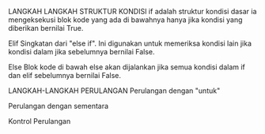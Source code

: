 LANGKAH LANGKAH STRUKTUR KONDISI
if adalah struktur kondisi dasar ia mengeksekusi blok kode yang ada di bawahnya hanya jika kondisi yang diberikan bernilai True.

Elif Singkatan dari "else if". Ini digunakan untuk memeriksa kondisi lain jika kondisi dalam jika sebelumnya bernilai False.

Else Blok kode di bawah else akan dijalankan jika semua kondisi dalam if dan elif sebelumnya bernilai False.

LANGKAH-LANGKAH PERULANGAN
Perulangan dengan "untuk"

Perulangan dengan sementara

Kontrol Perulangan
